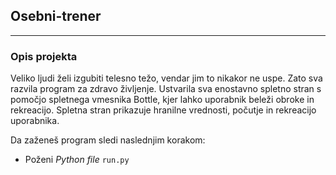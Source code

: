 ## Osebni-trener
___
### Opis projekta

Veliko ljudi želi izgubiti telesno težo, vendar jim to nikakor ne uspe. Zato sva razvila program za zdravo življenje. Ustvarila sva enostavno spletno stran s pomočjo spletnega vmesnika Bottle, kjer lahko uporabnik beleži obroke in rekreacijo. Spletna stran prikazuje hranilne vrednosti, počutje in rekreacijo uporabnika.

Da zaženeš program sledi naslednjim korakom:
- Poženi <i>Python file</i> <code>run.py</code> 
